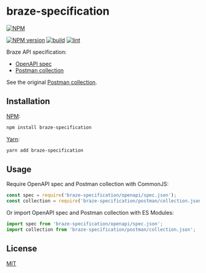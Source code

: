 # braze-specification

[![NPM](https://nodei.co/npm/braze-specification.png)](https://nodei.co/npm/braze-specification/)

[![NPM version](https://img.shields.io/npm/v/braze-specification.svg)](https://www.npmjs.com/package/braze-specification)
[![build](https://github.com/braze-community/braze-specification/actions/workflows/build.yml/badge.svg)](https://github.com/braze-community/braze-specification/actions/workflows/build.yml)
[![lint](https://github.com/braze-community/braze-specification/actions/workflows/lint.yml/badge.svg)](https://github.com/braze-community/braze-specification/actions/workflows/lint.yml)

Braze API specification:

- [OpenAPI spec](https://github.com/braze-community/braze-specification/blob/master/openapi/spec.json)
- [Postman collection](https://github.com/braze-community/braze-specification/blob/master/postman/collection.json)

See the original [Postman collection](https://documenter.getpostman.com/view/4689407/SVYrsdsG).

## Installation

[NPM](https://www.npmjs.com/package/braze-specification):

```sh
npm install braze-specification
```

[Yarn](https://yarnpkg.com/package/braze-specification):

```sh
yarn add braze-specification
```

## Usage

Require OpenAPI spec and Postman collection with CommonJS:

```ts
const spec = require('braze-specification/openapi/spec.json');
const collection = require('braze-specification/postman/collection.json');
```

Or import OpenAPI spec and Postman collection with ES Modules:

```ts
import spec from 'braze-specification/openapi/spec.json';
import collection from 'braze-specification/postman/collection.json';
```

## License

[MIT](https://github.com/braze-community/braze-specification/blob/master/LICENSE)
